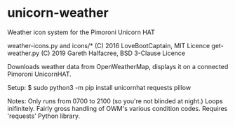 # unicorn-weather
Weather icon system for the Pimoroni Unicorn HAT

weather-icons.py and icons/* (C) 2016 LoveBootCaptain, MIT Licence
get-weather.py (C) 2019 Gareth Halfacree, BSD 3-Clause Licence

Downloads weather data from OpenWeatherMap, displays it on a connected Pimoroni UnicornHAT.

Setup:
$ sudo python3 -m pip install unicornhat requests pillow

Notes:
Only runs from 0700 to 2100 (so you're not blinded at night.)
Loops inifinitely.
Fairly gross handling of OWM's various condition codes.
Requires 'requests' Python library.
